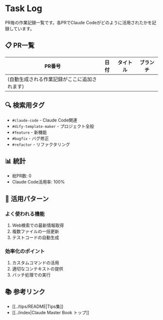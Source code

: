 # Task Log

PR毎の作業記録一覧です。各PRでClaude Codeがどのように活用されたかを記録しています。

## 📋 PR一覧

| PR番号 | 日付 | タイトル | ブランチ |
|--------|------|---------|----------|
| (自動生成される作業記録がここに追加されます) |

## 🔍 検索用タグ

- `#claude-code` - Claude Code関連
- `#dify-template-maker` - プロジェクト全般
- `#feature` - 新機能
- `#bugfix` - バグ修正
- `#refactor` - リファクタリング

## 📊 統計

- 総PR数: 0
- Claude Code活用率: 100%

## 🎯 活用パターン

### よく使われる機能
1. Web検索での最新情報取得
2. 複数ファイルの一括更新
3. テストコードの自動生成

### 効率化のポイント
1. カスタムコマンドの活用
2. 適切なコンテキストの提供
3. バッチ処理での実行

## 📚 参考リンク

- [[../tips/README|Tips集]]
- [[../index|Claude Master Book トップ]]